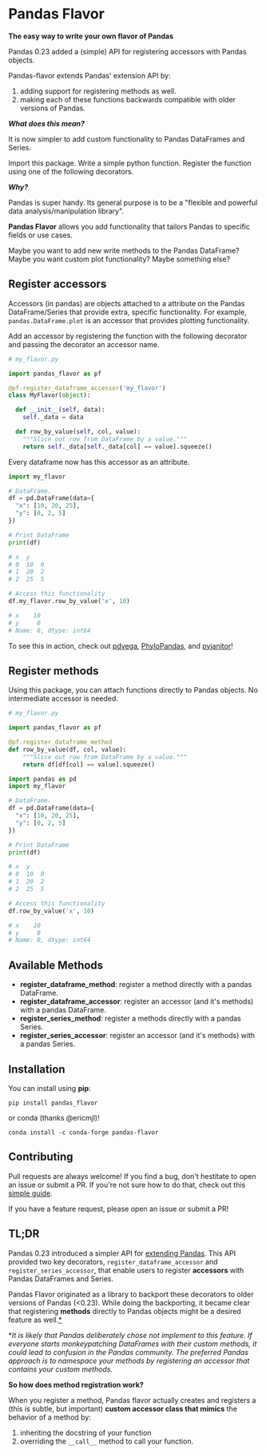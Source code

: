 # Pandas Flavor
**The easy way to write your own flavor of Pandas**

Pandas 0.23 added a (simple) API for registering accessors with Pandas objects.

Pandas-flavor extends Pandas' extension API by:
1. adding support for registering methods as well.
2. making each of these functions backwards compatible with older versions of Pandas.

***What does this mean?***

It is now simpler to add custom functionality to Pandas DataFrames and Series.

Import this package. Write a simple python function. Register the function using one of the following decorators.

***Why?***

Pandas is super handy. Its general purpose is to be a "flexible and powerful data analysis/manipulation library".

**Pandas Flavor** allows you add functionality that tailors Pandas to specific fields or use cases.

Maybe you want to add new write methods to the Pandas DataFrame? Maybe you want custom plot functionality? Maybe something else?

## Register accessors

Accessors (in pandas) are objects attached to a attribute on the Pandas DataFrame/Series
that provide extra, specific functionality. For example, `pandas.DataFrame.plot` is an
accessor that provides plotting functionality.

Add an accessor by registering the function with the following decorator
and passing the decorator an accessor name.


```python
# my_flavor.py

import pandas_flavor as pf

@pf.register_dataframe_accessor('my_flavor')
class MyFlavor(object):

  def __init__(self, data):
    self._data = data

  def row_by_value(self, col, value):
    """Slice out row from DataFrame by a value."""
    return self._data[self._data[col] == value].squeeze()

```

Every dataframe now has this accessor as an attribute.
```python
import my_flavor

# DataFrame.
df = pd.DataFrame(data={
  "x": [10, 20, 25],
  "y": [0, 2, 5]
})

# Print DataFrame
print(df)

# x  y
# 0  10  0
# 1  20  2
# 2  25  5

# Access this functionality
df.my_flavor.row_by_value('x', 10)

# x    10
# y     0
# Name: 0, dtype: int64
```

To see this in action, check out [pdvega](https://github.com/jakevdp/pdvega),
[PhyloPandas](https://github.com/Zsailer/phylopandas), and [pyjanitor](https://github.com/ericmjl/pyjanitor)!


## Register methods

Using this package, you can attach functions directly to Pandas objects. No
intermediate accessor is needed.

```python
# my_flavor.py

import pandas_flavor as pf

@pf.register_dataframe_method
def row_by_value(df, col, value):
    """Slice out row from DataFrame by a value."""
    return df[df[col] == value].squeeze()

```

```python
import pandas as pd
import my_flavor

# DataFrame.
df = pd.DataFrame(data={
  "x": [10, 20, 25],
  "y": [0, 2, 5]
})

# Print DataFrame
print(df)

# x  y
# 0  10  0
# 1  20  2
# 2  25  5

# Access this functionality
df.row_by_value('x', 10)

# x    10
# y     0
# Name: 0, dtype: int64
```

## Available Methods

- **register_dataframe_method**: register a method directly with a pandas DataFrame.
- **register_dataframe_accessor**: register an accessor (and it's methods) with a pandas DataFrame.
- **register_series_method**: register a methods directly with a pandas Series.
- **register_series_accessor**: register an accessor (and it's methods) with a pandas Series.

## Installation

You can install using **pip**:
```
pip install pandas_flavor
```
or conda (thanks @ericmjl)!
```
conda install -c conda-forge pandas-flavor
```

## Contributing

Pull requests are always welcome! If you find a bug, don't hestitate to open an issue or submit a PR. If you're not sure how to do that, check out this [simple guide](https://github.com/Zsailer/guide-to-working-as-team-on-github).

If you have a feature request, please open an issue or submit a PR!

## TL;DR

Pandas 0.23 introduced a simpler API for [extending Pandas](https://pandas.pydata.org/pandas-docs/stable/development/extending.html#extending-pandas). This API provided two key decorators, `register_dataframe_accessor` and `register_series_accessor`, that enable users to register **accessors** with Pandas DataFrames and Series.

Pandas Flavor originated as a library to backport these decorators to older versions of Pandas (<0.23). While doing the backporting, it became clear that registering **methods** directly to Pandas objects might be a desired feature as well.[*](#footnote)

<a name="footnote">*</a>*It is likely that Pandas deliberately chose not implement to this feature. If everyone starts monkeypatching DataFrames with their custom methods, it could lead to confusion in the Pandas community. The preferred Pandas approach is to namespace your methods by registering an accessor that contains your custom methods.*

**So how does method registration work?**

When you register a method, Pandas flavor actually creates and registers a (this is subtle, but important) **custom accessor class that mimics** the behavior of a method by:
1. inheriting the docstring of your function
2. overriding the `__call__` method to call your function.

